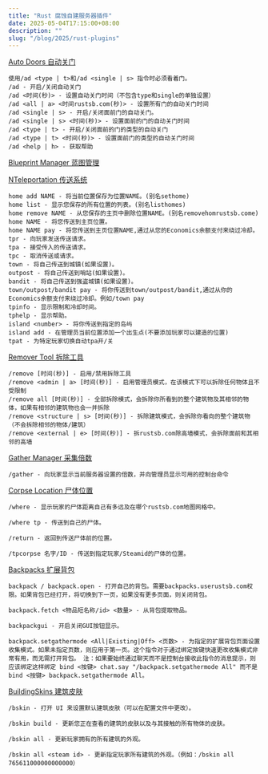 ```yaml
---
title: "Rust 腐蚀自建服务器插件"
date: 2025-05-04T17:15:00+08:00
description: ""
slug: "/blog/2025/rust-plugins"
---
```


[Auto Doors 自动关门](https://rustsb.com/resources/416/)

```
使用/ad <type | t>和/ad <single | s> 指令时必须看着门。
/ad - 开启/关闭自动关门
/ad <时间(秒)> - 设置自动关门时间（不包含type和single的单独设置）
/ad <all | a> <时间rustsb.com(秒)> - 设置所有门的自动关门时间
/ad <single | s> - 开启/关闭面前门的自动关门。
/ad <single | s> <时间(秒)> - 设置面前的门的自动关门时间
/ad <type | t> - 开启/关闭面前的门的类型的自动关门
/ad <type | t> <时间(秒)> - 设置面前门的类型的自动关门时间
/ad <help | h> - 获取帮助
```

[Blueprint Manager 蓝图管理](https://rustsb.com/resources/488/)

[NTeleportation 传送系统](https://rustsb.com/resources/361/)

```
home add NAME - 将当前位置保存为位置NAME。(别名sethome)
home list - 显示您保存的所有位置的列表。(别名listhomes)
home remove NAME - 从您保存的主页中删除位置NAME。(别名removehomrustsb.come)
home NAME - 将您传送到主页位置。
home NAME pay - 将您传送到主页位置NAME,通过从您的Economics余额支付来绕过冷却。
tpr - 向玩家发送传送请求。
tpa - 接受传入的传送请求。
tpc - 取消传送或请求。
town - 将自己传送到城镇(如果设置)。
outpost - 将自己传送到哨站(如果设置)。
bandit - 将自己传送到强盗城镇(如果设置)。
town/outpost/bandit pay - 将你传送到town/outpost/bandit,通过从你的Economics余额支付来绕过冷却。例如/town pay
tpinfo - 显示限制和冷却时间。
tphelp - 显示帮助。
island <number> - 将你传送到指定的岛屿
island add - 在管理员当前位置添加一个出生点(不要添加玩家可以建造的位置)
tpat - 为特定玩家切换自动tpa开/关
```



[Remover Tool 拆除工具](https://rustsb.com/resources/225/)

```
/remove [时间(秒)] - 启用/禁用拆除工具
/remove <admin | a> [时间(秒)] - 启用管理员模式，在该模式下可以拆除任何物体且不受限制
/remove all [时间(秒)] - 全部拆除模式，会拆除你所看到的整个建筑物及其相邻的物体，如果有相邻的建筑物也会一并拆除
/remove <structure | s> [时间(秒)] - 拆除建筑模式，会拆除你看向的整个建筑物（不会拆除相邻的物体/建筑）
/remove <external | e> [时间(秒)] - 拆rustsb.com除高墙模式，会拆除面前和其相邻的高墙
```

[Gather Manager 采集倍数](https://rustsb.com/resources/159/)

```
/gather - 向玩家显示当前服务器设置的倍数，并向管理员显示可用的控制台命令
```

[Corpse Location 尸体位置](https://rustsb.com/resources/650/)

```
/where - 显示玩家的尸体距离自己有多远及在哪个rustsb.com地图网格中。

/where tp - 传送到自己的尸体。

/return - 返回到传送尸体前的位置。

/tpcorpse 名字/ID - 传送到指定玩家/Steamid的尸体的位置。
```

[Backpacks 扩展背包](https://rustsb.com/resources/384/)

```
backpack / backpack.open - 打开自己的背包。需要backpacks.userustsb.com权限。如果背包已经打开，将切换到下一页，如果没有更多页面，则关闭背包。

backpack.fetch <物品短名称/id> <数量> - 从背包提取物品。

backpackgui - 开启关闭GUI按钮显示。

backpack.setgathermode <All|Existing|Off> <页数> - 为指定的扩展背包页面设置收集模式。如果未指定页数，则应用于第一页。这个指令对于通过绑定按键快速更改收集模式非常有用，而无需打开背包。 注：如果要始终通过聊天而不是控制台接收此指令的消息提示，则应该绑定这样绑定 bind <按键> chat.say "/backpack.setgathermode All" 而不是 bind <按键> backpack.setgathermode All。
```

[BuildingSkins 建筑皮肤](https://rustsb.com/resources/46/)

```
/bskin - 打开 UI 来设置默认建筑皮肤（可以在配置文件中更改）。

/bskin build - 更新您正在查看的建筑的皮肤以及与其接触的所有物体的皮肤。

/bskin all - 更新玩家拥有的所有建筑的外观。

/bskin all <steam id> - 更新指定玩家所有建筑的外观。（例如：/bskin all 765611000000000000）
```

